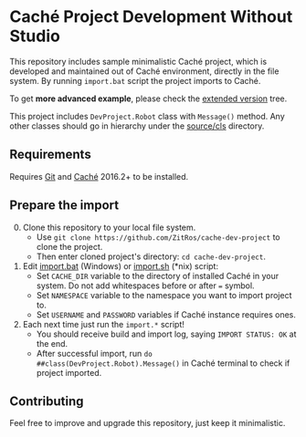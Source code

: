 # Caché Project Development Without Studio
This repository includes sample minimalistic Caché project, which is developed and maintained out of Caché
environment, directly in the file system. By running `import.bat` script the project imports to Caché.

To get **more advanced example**, please check the [extended version](https://github.com/ZitRos/cache-dev-project/tree/extended) tree.

This project includes `DevProject.Robot` class with `Message()` method. Any other classes should go
in hierarchy under the [source/cls](https://github.com/ZitRos/cache-dev-project/tree/master/source/cls)
directory.

Requirements
------------

Requires [Git](https://git-scm.com) and [Caché](http://www.intersystems.com/library/software-downloads/) 2016.2+ to be installed.

Prepare the import
------------------

0. Clone this repository to your local file system.
    * Use `git clone https://github.com/ZitRos/cache-dev-project` to clone the project.
    * Then enter cloned project's directory: `cd cache-dev-project`.
1. Edit [import.bat](https://github.com/ZitRos/cache-dev-project/blob/master/import.bat) (Windows) or [import.sh](https://github.com/ZitRos/cache-dev-project/blob/master/import.sh) (*nix) script:
    * Set `CACHE_DIR` variable to the directory of installed Caché in your system. Do not add whitespaces before or after `=` symbol.
    * Set `NAMESPACE` variable to the namespace you want to import project to.
    * Set `USERNAME` and `PASSWORD` variables if Caché instance requires ones.
2. Each next time just run the `import.*` script!
    * You should receive build and import log, saying `IMPORT STATUS: OK` at the end.
    * After successful import, run `do ##class(DevProject.Robot).Message()` in Caché terminal to check if project imported.
    
Contributing
------------

Feel free to improve and upgrade this repository, just keep it minimalistic.
